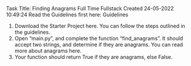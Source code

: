 Task Title: Finding Anagrams
Full Time
Fullstack
Created 24-05-2022 10:49:24
Read the Guidelines first here: Guidelines
 
1.  Download the Starter Project here. You can follow the steps outlined in the guidelines.
2.  Open “main.py”, and complete the function “find_anagrams”. It should accept two strings, and determine if they are anagrams. You can read more about anagrams here.
3.  Your function should return True  if they are anagrams, else  False.
